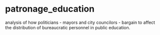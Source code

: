 # patronage_education
analysis of how politicians - mayors and city councilors - bargain to affect the distribution of bureaucratic personnel in public education.
